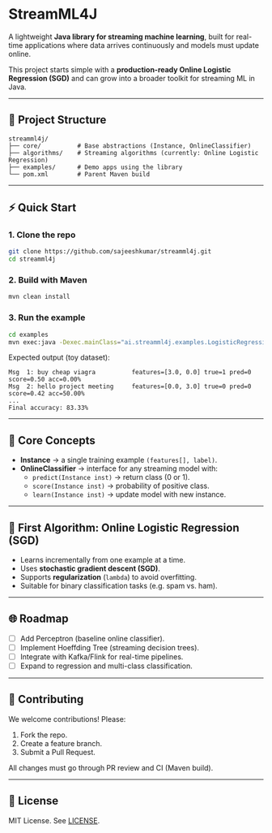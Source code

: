 # StreamML4J

A lightweight **Java library for streaming machine learning**, built for real-time applications where data arrives continuously and models must update online.

This project starts simple with a **production-ready Online Logistic Regression (SGD)** and can grow into a broader toolkit for streaming ML in Java.

---

## 📂 Project Structure

```
streamml4j/
├── core/          # Base abstractions (Instance, OnlineClassifier)
├── algorithms/    # Streaming algorithms (currently: Online Logistic Regression)
├── examples/      # Demo apps using the library
└── pom.xml        # Parent Maven build
```

---

## ⚡ Quick Start

### 1. Clone the repo
```bash
git clone https://github.com/sajeeshkumar/streamml4j.git
cd streamml4j
```

### 2. Build with Maven
```bash
mvn clean install
```

### 3. Run the example
```bash
cd examples
mvn exec:java -Dexec.mainClass="ai.streamml4j.examples.LogisticRegressionSpamDemo"
```

Expected output (toy dataset):
```
Msg  1: buy cheap viagra          features=[3.0, 0.0] true=1 pred=0 score=0.50 acc=0.00%
Msg  2: hello project meeting     features=[0.0, 3.0] true=0 pred=0 score=0.42 acc=50.00%
...
Final accuracy: 83.33%
```

---

## 🧩 Core Concepts

- **Instance** → a single training example `(features[], label)`.
- **OnlineClassifier** → interface for any streaming model with:
    - `predict(Instance inst)` → return class (0 or 1).
    - `score(Instance inst)` → probability of positive class.
    - `learn(Instance inst)` → update model with new instance.

---

## 🚀 First Algorithm: Online Logistic Regression (SGD)

- Learns incrementally from one example at a time.
- Uses **stochastic gradient descent (SGD)**.
- Supports **regularization** (`lambda`) to avoid overfitting.
- Suitable for binary classification tasks (e.g. spam vs. ham).

---

## 🌐 Roadmap

- [ ] Add Perceptron (baseline online classifier).
- [ ] Implement Hoeffding Tree (streaming decision trees).
- [ ] Integrate with Kafka/Flink for real-time pipelines.
- [ ] Expand to regression and multi-class classification.

---

## 🤝 Contributing

We welcome contributions! Please:

1. Fork the repo.
2. Create a feature branch.
3. Submit a Pull Request.

All changes must go through PR review and CI (Maven build).

---

## 📜 License

MIT License. See [LICENSE](LICENSE).  
